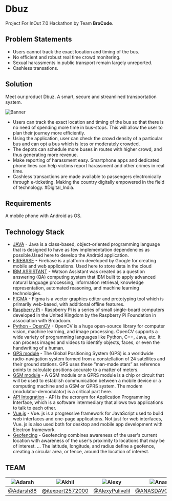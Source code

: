 # Dbuz

Project For InOut 7.0 Hackathon by Team **BroCode**.

## Problem Statements

- Users cannot track the exact location and timing of the bus.
- No efficient and robust real time crowd monitering.
- Sexual harassments in public transport remain largely unreported.
- Cashless transations.

## Solution
Meet our product Dbuz. A smart, secure and streamlined transportation system.

![Banner](https://github.com/itexpert2572000/Dbuz/blob/master/Images/Git%20banner.jpg)

- Users can track the exact location and timing of the bus so that there is no need of spending more time in bus-stops. This will allow the user to plan their journey more efficiently.
- Using the application, user can check the crowd density of a particular bus and can opt a bus which is less or moderately crowded.
- The depots can schedule more buses in routes with higher crowd, and thus generating more revenue.
- Make reporting of harassment easy. Smartphone apps and dedicated phone lines can help victims report harassment and other crimes in real time.
- Cashless transactions are made available to passengers electronically through e-ticketing. Making the country digitally empowered in the field of technology. #Digital_India.

## Requirements

A mobile phone with Android as OS.

## Technology Stack

- [JAVA](https://java.com/en/) - Java is a class-based, object-oriented programming language that is designed to have as few implementation dependencies as possible.Used here to develop the Android application.
- [FIREBASE](https://firebase.google.com/) - Firebase is a platform developed by Google for creating mobile and web applications. Used here to store data in the cloud
- [IBM ASSISTANT](https://www.ibm.com/in-en/cloud/watson-assistant#:~:text=Watson%20Assistant%20is%20IBM's%20AI,any%20application%2C%20device%20or%20channel.) - Watson Assistant was created as a question answering (QA) computing system that IBM built to apply advanced natural language processing, information retrieval, knowledge representation, automated reasoning, and machine learning technologies.
- [FIGMA](https://www.figma.com/) - Figma is a vector graphics editor and prototyping tool which is primarily web-based, with additional offline features.
- [Raspberry Pi](https://www.raspberrypi.org/products/raspberry-pi-4-model-b/) - Raspberry Pi is a series of small single-board computers developed in the United Kingdom by the Raspberry Pi Foundation in association with Broadcom.
- [Python - OpenCV](https://pypi.org/project/opencv-python/) - OpenCV is a huge open-source library for computer vision, machine learning, and image processing. OpenCV supports a wide variety of programming languages like Python, C++, Java, etc. It can process images and videos to identify objects, faces, or even the handwriting of a human.
- [GPS module](https://en.wikipedia.org/wiki/Global_Positioning_System) - The Global Positioning System (GPS) is a worldwide radio-navigation system formed from a constellation of 24 satellites and their ground stations. GPS uses these “man-made stars” as reference points to calculate positions accurate to a matter of meters.
- [GSM module](https://en.wikipedia.org/wiki/General_Packet_Radio_Service) - A GSM module or a GPRS module is a chip or circuit that will be used to establish communication between a mobile device or a computing machine and a GSM or GPRS system. The modem (modulator-demodulator) is a critical part here.
- [API Integration](https://en.wikipedia.org/wiki/API) - API is the acronym for Application Programming Interface, which is a software intermediary that allows two applications to talk to each other.
- [Vue.js](https://vuejs.org/) - Vue. js is a progressive framework for JavaScript used to build web interfaces and one-page applications. Not just for web interfaces, Vue. js is also used both for desktop and mobile app development with Electron framework.
- [Geofencing](https://developers.google.com/location-context/geofencing) - Geofencing combines awareness of the user's current location with awareness of the user's proximity to locations that may be of interest. ... The latitude, longitude, and radius define a geofence, creating a circular area, or fence, around the location of interest.

## TEAM

![Adarsh](https://github.com/itexpert2572000/Dbuz/blob/master/Images/adarsh.png) | ![Akhil](https://github.com/itexpert2572000/Dbuz/blob/master/Images/tj.png) | ![Alexy](https://github.com/itexpert2572000/Dbuz/blob/master/Images/alexy.png) | ![Anas](https://github.com/itexpert2572000/Dbuz/blob/master/Images/anas.png) | ![Philona](https://github.com/itexpert2572000/Dbuz/blob/master/Images/philona.png)
------------ | ------------- | ------------- | ------------- | ------------- 
[@Adarsh88](https://github.com/Adarsh88) | [@itexpert2572000](https://github.com/itexpert2572000) | [@AlexyPulivelil](https://github.com/AlexyPulivelil) | [@ANASDAVOODTK](https://github.com/ANASDAVOODTK) | [@philona123](https://github.com/philona123)
